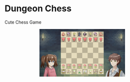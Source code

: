 # Dungeon Chess
Cute Chess Game

<p align="center">
<img src="https://raw.githubusercontent.com/alexlaurence/Dungeon-Chess/master/Screen.png" data-canonical-src="https://raw.githubusercontent.com/alexlaurence/Dungeon-Chess/master/Screen.png" width="55%"/>
</p>
